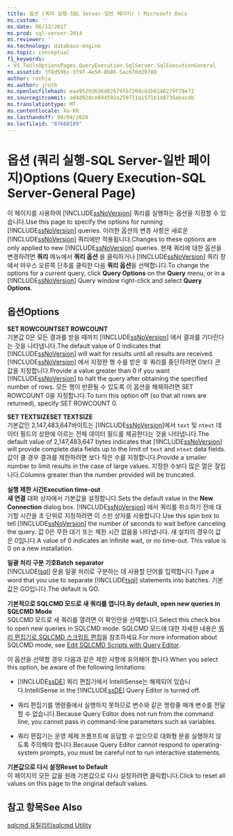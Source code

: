 ```yaml
---
title: 옵션 (쿼리 실행-SQL Server-일반 페이지) | Microsoft Docs
ms.custom: ''
ms.date: 06/13/2017
ms.prod: sql-server-2014
ms.reviewer: ''
ms.technology: database-engine
ms.topic: conceptual
f1_keywords:
- VS.ToolsOptionsPages.QueryExecution.SqlServer.SqlExecutionGeneral
ms.assetid: 3f8d59bc-3f97-4e5d-8b86-5ac670d20780
author: rothja
ms.author: jroth
ms.openlocfilehash: eaa95293636d02674fb720dcd1b8146279f78e72
ms.sourcegitcommit: ad4d92dce894592a259721a1571b1d8736abacdb
ms.translationtype: MT
ms.contentlocale: ko-KR
ms.lasthandoff: 08/04/2020
ms.locfileid: "87660109"
---
```

# <a name="options-query-execution-sql-server-general-page"></a><span data-ttu-id="45406-102">옵션 (쿼리 실행-SQL Server-일반 페이지)</span><span class="sxs-lookup"><span data-stu-id="45406-102">Options (Query Execution-SQL Server-General Page)</span></span>
  <span data-ttu-id="45406-103">이 페이지를 사용하여 [!INCLUDE[ssNoVersion](../includes/ssnoversion-md.md)] 쿼리를 실행하는 옵션을 지정할 수 있습니다.</span><span class="sxs-lookup"><span data-stu-id="45406-103">Use this page to specify the options for running [!INCLUDE[ssNoVersion](../includes/ssnoversion-md.md)] queries.</span></span> <span data-ttu-id="45406-104">이러한 옵션의 변경 사항은 새로운 [!INCLUDE[ssNoVersion](../includes/ssnoversion-md.md)] 쿼리에만 적용됩니다.</span><span class="sxs-lookup"><span data-stu-id="45406-104">Changes to these options are only applied to new [!INCLUDE[ssNoVersion](../includes/ssnoversion-md.md)] queries.</span></span> <span data-ttu-id="45406-105">현재 쿼리에 대한 옵션을 변경하려면 **쿼리** 메뉴에서 **쿼리 옵션** 을 클릭하거나 [!INCLUDE[ssNoVersion](../includes/ssnoversion-md.md)] 쿼리 창에서 마우스 오른쪽 단추를 클릭한 다음 **쿼리 옵션**을 선택합니다.</span><span class="sxs-lookup"><span data-stu-id="45406-105">To change the options for a current query, click **Query Options** on the **Query** menu, or in a [!INCLUDE[ssNoVersion](../includes/ssnoversion-md.md)] Query window right-click and select **Query Options**.</span></span>  
  
## <a name="options"></a><span data-ttu-id="45406-106">옵션</span><span class="sxs-lookup"><span data-stu-id="45406-106">Options</span></span>  
 <span data-ttu-id="45406-107">**SET ROWCOUNT**</span><span class="sxs-lookup"><span data-stu-id="45406-107">**SET ROWCOUNT**</span></span>  
 <span data-ttu-id="45406-108">기본값 0은 모든 결과를 받을 때까지 [!INCLUDE[ssNoVersion](../includes/ssnoversion-md.md)] 에서 결과를 기다린다는 것을 나타냅니다.</span><span class="sxs-lookup"><span data-stu-id="45406-108">The default value of 0 indicates that [!INCLUDE[ssNoVersion](../includes/ssnoversion-md.md)] will wait for results until all results are received.</span></span> <span data-ttu-id="45406-109">[!INCLUDE[ssNoVersion](../includes/ssnoversion-md.md)] 에서 지정한 행 수를 받은 후 쿼리를 중단하려면 0보다 큰 값을 지정합니다.</span><span class="sxs-lookup"><span data-stu-id="45406-109">Provide a value greater than 0 if you want [!INCLUDE[ssNoVersion](../includes/ssnoversion-md.md)] to halt the query after obtaining the specified number of rows.</span></span> <span data-ttu-id="45406-110">모든 행이 반환될 수 있도록 이 옵션을 해제하려면 SET ROWCOUNT 0을 지정합니다.</span><span class="sxs-lookup"><span data-stu-id="45406-110">To turn this option off (so that all rows are returned), specify SET ROWCOUNT 0.</span></span>  
  
 <span data-ttu-id="45406-111">**SET TEXTSIZE**</span><span class="sxs-lookup"><span data-stu-id="45406-111">**SET TEXTSIZE**</span></span>  
 <span data-ttu-id="45406-112">기본값인 2,147,483,647바이트는 [!INCLUDE[ssNoVersion](../includes/ssnoversion-md.md)]에서 `text` 및 `ntext` 데이터 필드의 상한에 이르는 전체 데이터 필드를 제공한다는 것을 나타냅니다.</span><span class="sxs-lookup"><span data-stu-id="45406-112">The default value of 2,147,483,647 bytes indicates that [!INCLUDE[ssNoVersion](../includes/ssnoversion-md.md)] will provide complete data fields up to the limit of `text` and `ntext` data fields.</span></span> <span data-ttu-id="45406-113">값이 클 경우 결과를 제한하려면 보다 작은 수를 지정합니다.</span><span class="sxs-lookup"><span data-stu-id="45406-113">Provide a smaller number to limit results in the case of large values.</span></span> <span data-ttu-id="45406-114">지정한 수보다 많은 열은 잘립니다.</span><span class="sxs-lookup"><span data-stu-id="45406-114">Columns greater than the number provided will be truncated.</span></span>  
  
 <span data-ttu-id="45406-115">**실행 제한 시간**</span><span class="sxs-lookup"><span data-stu-id="45406-115">**Execution time-out**</span></span>  
 <span data-ttu-id="45406-116">**새 연결** 대화 상자에서 기본값을 설정합니다.</span><span class="sxs-lookup"><span data-stu-id="45406-116">Sets the default value in the **New Connection** dialog box.</span></span> <span data-ttu-id="45406-117">[!INCLUDE[ssNoVersion](../includes/ssnoversion-md.md)] 에서 쿼리를 취소하기 전에 대기할 시간을 초 단위로 지정하려면 이 스핀 상자를 사용합니다.</span><span class="sxs-lookup"><span data-stu-id="45406-117">Use this spin box to tell [!INCLUDE[ssNoVersion](../includes/ssnoversion-md.md)] the number of seconds to wait before canceling the query.</span></span> <span data-ttu-id="45406-118">값 0은 무한 대기 또는 제한 시간 없음을 나타냅니다. 새 설치의 경우이 값은 0입니다.</span><span class="sxs-lookup"><span data-stu-id="45406-118">A value of 0 indicates an infinite wait, or no time-out. This value is 0 on a new installation.</span></span>  
  
 <span data-ttu-id="45406-119">**일괄 처리 구분 기호**</span><span class="sxs-lookup"><span data-stu-id="45406-119">**Batch separator**</span></span>  
 <span data-ttu-id="45406-120">[!INCLUDE[tsql](../includes/tsql-md.md)] 문을 일괄 처리로 구분하는 데 사용할 단어를 입력합니다.</span><span class="sxs-lookup"><span data-stu-id="45406-120">Type a word that you use to separate [!INCLUDE[tsql](../includes/tsql-md.md)] statements into batches.</span></span> <span data-ttu-id="45406-121">기본값은 GO입니다.</span><span class="sxs-lookup"><span data-stu-id="45406-121">The default is GO.</span></span>  
  
 <span data-ttu-id="45406-122">**기본적으로 SQLCMD 모드로 새 쿼리를 엽니다.**</span><span class="sxs-lookup"><span data-stu-id="45406-122">**By default, open new queries in SQLCMD Mode**</span></span>  
 <span data-ttu-id="45406-123">SQLCMD 모드로 새 쿼리를 열려면 이 확인란을 선택합니다.</span><span class="sxs-lookup"><span data-stu-id="45406-123">Select this check box to open new queries in SQLCMD mode.</span></span> <span data-ttu-id="45406-124">SQLCMD 모드에 대한 자세한 내용은 [쿼리 편집기로 SQLCMD 스크립트 편집](../relational-databases/scripting/edit-sqlcmd-scripts-with-query-editor.md)을 참조하세요.</span><span class="sxs-lookup"><span data-stu-id="45406-124">For more information about SQLCMD mode, see [Edit SQLCMD Scripts with Query Editor](../relational-databases/scripting/edit-sqlcmd-scripts-with-query-editor.md).</span></span>  
  
 <span data-ttu-id="45406-125">이 옵션을 선택할 경우 다음과 같은 제한 사항에 유의해야 합니다.</span><span class="sxs-lookup"><span data-stu-id="45406-125">When you select this option, be aware of the following limitations:</span></span>  
  
-   <span data-ttu-id="45406-126">[!INCLUDE[ssDE](../includes/ssde-md.md)] 쿼리 편집기에서 IntelliSense는 해제되어 있습니다.</span><span class="sxs-lookup"><span data-stu-id="45406-126">IntelliSense in the [!INCLUDE[ssDE](../includes/ssde-md.md)] Query Editor is turned off.</span></span>  
  
-   <span data-ttu-id="45406-127">쿼리 편집기를 명령줄에서 실행하지 못하므로 변수와 같은 명령줄 매개 변수를 전달할 수 없습니다.</span><span class="sxs-lookup"><span data-stu-id="45406-127">Because Query Editor does not run from the command line, you cannot pass in command-line parameters such as variables.</span></span>  
  
-   <span data-ttu-id="45406-128">쿼리 편집기는 운영 체제 프롬프트에 응답할 수 없으므로 대화형 문을 실행하지 않도록 주의해야 합니다.</span><span class="sxs-lookup"><span data-stu-id="45406-128">Because Query Editor cannot respond to operating-system prompts, you must be careful not to run interactive statements.</span></span>  
  
 <span data-ttu-id="45406-129">**기본값으로 다시 설정**</span><span class="sxs-lookup"><span data-stu-id="45406-129">**Reset to Default**</span></span>  
 <span data-ttu-id="45406-130">이 페이지의 모든 값을 원래 기본값으로 다시 설정하려면 클릭합니다.</span><span class="sxs-lookup"><span data-stu-id="45406-130">Click to reset all values on this page to the original default values.</span></span>  
  
## <a name="see-also"></a><span data-ttu-id="45406-131">참고 항목</span><span class="sxs-lookup"><span data-stu-id="45406-131">See Also</span></span>  
 [<span data-ttu-id="45406-132">sqlcmd 유틸리티</span><span class="sxs-lookup"><span data-stu-id="45406-132">sqlcmd Utility</span></span>](../tools/sqlcmd-utility.md)  
  
  
